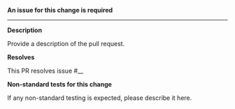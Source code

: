 **An issue for this change is required**

---

**Description**

Provide a description of the pull request.

**Resolves**

This PR resolves issue #__

**Non-standard tests for this change**

If any non-standard testing is expected, please describe it here.